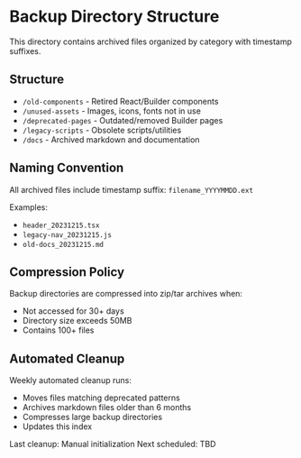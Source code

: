 # Backup Directory Structure

This directory contains archived files organized by category with timestamp suffixes.

## Structure

- `/old-components` - Retired React/Builder components
- `/unused-assets` - Images, icons, fonts not in use
- `/deprecated-pages` - Outdated/removed Builder pages
- `/legacy-scripts` - Obsolete scripts/utilities
- `/docs` - Archived markdown and documentation

## Naming Convention

All archived files include timestamp suffix: `filename_YYYYMMDD.ext`

Examples:

- `header_20231215.tsx`
- `legacy-nav_20231215.js`
- `old-docs_20231215.md`

## Compression Policy

Backup directories are compressed into zip/tar archives when:

- Not accessed for 30+ days
- Directory size exceeds 50MB
- Contains 100+ files

## Automated Cleanup

Weekly automated cleanup runs:

- Moves files matching deprecated patterns
- Archives markdown files older than 6 months
- Compresses large backup directories
- Updates this index

Last cleanup: Manual initialization
Next scheduled: TBD
